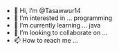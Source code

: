 - 👋 Hi, I’m @Tasawwur14
- 👀 I’m interested in ... programming
- 🌱 I’m currently learning ... java
- 💞️ I’m looking to collaborate on ... 
- 📫 How to reach me ...

<!---
Tasawwur14/Tasawwur14 is a ✨ special ✨ repository because its `README.md` (this file) appears on your GitHub profile.
You can click the Preview link to take a look at your changes.
--->

